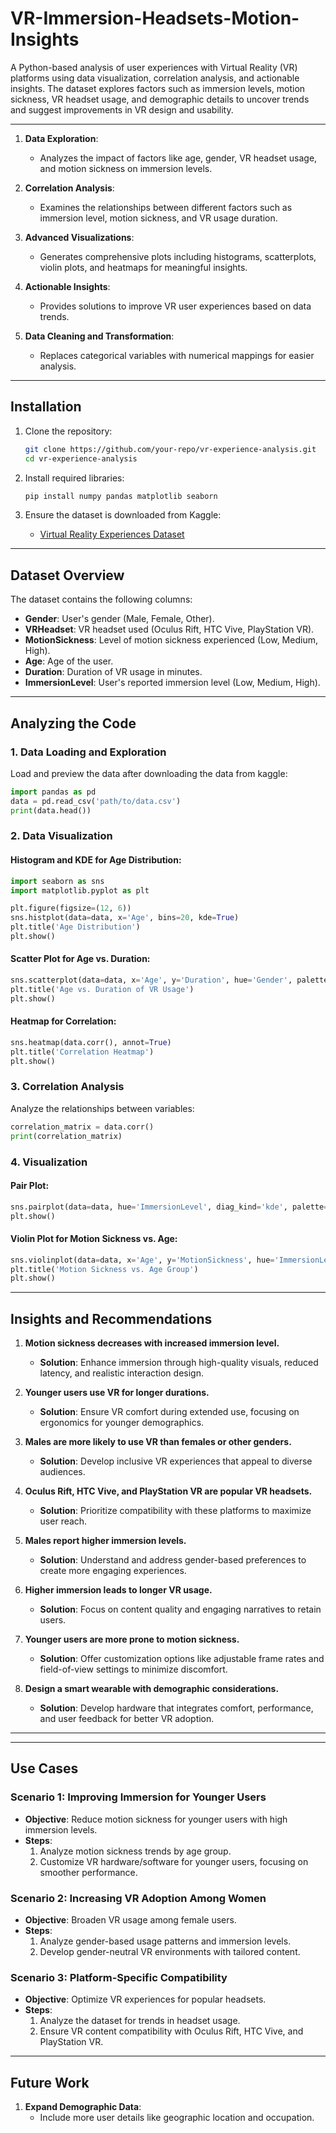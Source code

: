 # VR-Immersion-Headsets-Motion-Insights

A Python-based analysis of user experiences with Virtual Reality (VR) platforms using data visualization, correlation analysis, and actionable insights. The dataset explores factors such as immersion levels, motion sickness, VR headset usage, and demographic details to uncover trends and suggest improvements in VR design and usability.

---

1. **Data Exploration**:
   - Analyzes the impact of factors like age, gender, VR headset usage, and motion sickness on immersion levels.

2. **Correlation Analysis**:
   - Examines the relationships between different factors such as immersion level, motion sickness, and VR usage duration.

3. **Advanced Visualizations**:
   - Generates comprehensive plots including histograms, scatterplots, violin plots, and heatmaps for meaningful insights.

4. **Actionable Insights**:
   - Provides solutions to improve VR user experiences based on data trends.

5. **Data Cleaning and Transformation**:
   - Replaces categorical variables with numerical mappings for easier analysis.

---

## Installation

1. Clone the repository:
   ```bash
   git clone https://github.com/your-repo/vr-experience-analysis.git
   cd vr-experience-analysis
   ```
   
2. Install required libraries:
   ```bash
   pip install numpy pandas matplotlib seaborn
   ```
   
3. Ensure the dataset is downloaded from Kaggle:
   - [Virtual Reality Experiences Dataset](https://www.kaggle.com/datasets/aakashjoshi123/virtual-reality-experiences)

---

## Dataset Overview

The dataset contains the following columns:
- **Gender**: User's gender (Male, Female, Other).
- **VRHeadset**: VR headset used (Oculus Rift, HTC Vive, PlayStation VR).
- **MotionSickness**: Level of motion sickness experienced (Low, Medium, High).
- **Age**: Age of the user.
- **Duration**: Duration of VR usage in minutes.
- **ImmersionLevel**: User's reported immersion level (Low, Medium, High).

---

## Analyzing the Code

### 1. Data Loading and Exploration
Load and preview the data after downloading the data from kaggle:
```python
import pandas as pd
data = pd.read_csv('path/to/data.csv')
print(data.head())
```

### 2. Data Visualization
#### Histogram and KDE for Age Distribution:
```python
import seaborn as sns
import matplotlib.pyplot as plt

plt.figure(figsize=(12, 6))
sns.histplot(data=data, x='Age', bins=20, kde=True)
plt.title('Age Distribution')
plt.show()
```

#### Scatter Plot for Age vs. Duration:
```python
sns.scatterplot(data=data, x='Age', y='Duration', hue='Gender', palette='Set2')
plt.title('Age vs. Duration of VR Usage')
plt.show()
```

#### Heatmap for Correlation:
```python
sns.heatmap(data.corr(), annot=True)
plt.title('Correlation Heatmap')
plt.show()
```

### 3. Correlation Analysis
Analyze the relationships between variables:
```python
correlation_matrix = data.corr()
print(correlation_matrix)
```

### 4. Visualization
#### Pair Plot:
```python
sns.pairplot(data=data, hue='ImmersionLevel', diag_kind='kde', palette='viridis')
plt.show()
```

#### Violin Plot for Motion Sickness vs. Age:
```python
sns.violinplot(data=data, x='Age', y='MotionSickness', hue='ImmersionLevel', palette='viridis')
plt.title('Motion Sickness vs. Age Group')
plt.show()
```

---

## Insights and Recommendations

1. **Motion sickness decreases with increased immersion level.**
   - **Solution**: Enhance immersion through high-quality visuals, reduced latency, and realistic interaction design.

2. **Younger users use VR for longer durations.**
   - **Solution**: Ensure VR comfort during extended use, focusing on ergonomics for younger demographics.

3. **Males are more likely to use VR than females or other genders.**
   - **Solution**: Develop inclusive VR experiences that appeal to diverse audiences.

4. **Oculus Rift, HTC Vive, and PlayStation VR are popular VR headsets.**
   - **Solution**: Prioritize compatibility with these platforms to maximize user reach.

5. **Males report higher immersion levels.**
   - **Solution**: Understand and address gender-based preferences to create more engaging experiences.

6. **Higher immersion leads to longer VR usage.**
   - **Solution**: Focus on content quality and engaging narratives to retain users.

7. **Younger users are more prone to motion sickness.**
   - **Solution**: Offer customization options like adjustable frame rates and field-of-view settings to minimize discomfort.

8. **Design a smart wearable with demographic considerations.**
   - **Solution**: Develop hardware that integrates comfort, performance, and user feedback for better VR adoption.

---

---

## Use Cases

### **Scenario 1: Improving Immersion for Younger Users**
- **Objective**: Reduce motion sickness for younger users with high immersion levels.
- **Steps**:
  1. Analyze motion sickness trends by age group.
  2. Customize VR hardware/software for younger users, focusing on smoother performance.

### **Scenario 2: Increasing VR Adoption Among Women**
- **Objective**: Broaden VR usage among female users.
- **Steps**:
  1. Analyze gender-based usage patterns and immersion levels.
  2. Develop gender-neutral VR environments with tailored content.
     
### **Scenario 3: Platform-Specific Compatibility**
- **Objective**: Optimize VR experiences for popular headsets.
- **Steps**:
  1. Analyze the dataset for trends in headset usage.
  2. Ensure VR content compatibility with Oculus Rift, HTC Vive, and PlayStation VR.

---

## Future Work

1. **Expand Demographic Data**:
   - Include more user details like geographic location and occupation.

